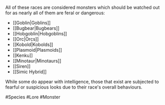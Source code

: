 All of these races are considered monsters which should be watched out for as nearly all of them are feral or dangerous:
- [[Goblin|Goblins]]
- [[Bugbear|Bugbears]]
- [[Hobgoblin|Hobgoblins]]
- [[Orc|Orcs]]
- [[Kobold|Kobolds]]
- [[Plasmoid|Plasmoids]]
- [[Kenku]]
- [[Minotaur|Minotaurs]]
- [[Siren]]
- [[Simic Hybrid]]

While some do appear with intelligence, those that exist are subjected to fearful or suspicious looks due to their race's overall behaviours.

#Species #Lore #Monster